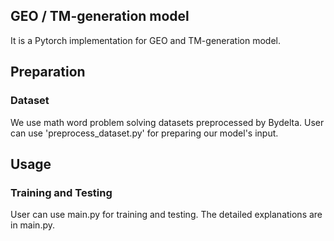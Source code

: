 ## GEO / TM-generation model
It is a Pytorch implementation for GEO and TM-generation model.

## Preparation
### Dataset
We use math word problem solving datasets preprocessed by Bydelta.
User can use 'preprocess_dataset.py' for preparing our model's input.

## Usage
### Training and Testing
User can use main.py for training and testing.
The detailed explanations are in main.py.


